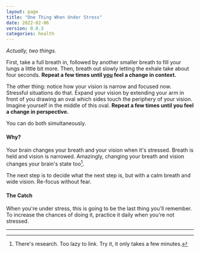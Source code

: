 ```yaml
---
layout: page
title: "One Thing When Under Stress"
date: 2022-02-06
version: 0.0.3
categories: health
---
```


_Actually, two things._

First, take a full breath in, followed by another smaller breath to fill your
lungs a little bit more. Then, breath out slowly letting the exhale take about
four seconds. **Repeat a few times until [you](/how-are-you) feel a change in context.**

The other thing: notice how your vision is narrow and focused now. Stressful situations
do that. Expand your vision by extending your arm in front of you drawing an oval
which sides touch the periphery of your vision. Imagine yourself in the middle of this
oval. **Repeat a few times until you feel a change in perspective.**

You can do both simultaneously.

#### Why?

Your brain changes your breath and your vision when it's stressed. Breath is held and
vision is narrowed. Amazingly, changing your breath and vision changes your brain's state too[^1].

The next step is to decide what the next step is, but with a calm breath and wide vision.
Re-focus without fear.

#### The Catch

When you're under stress, this is going to be the last thing you'll remember. To increase the
chances of doing it, practice it daily when you're not stressed.

---

[^1]: There's research. Too lazy to link. Try it, it only takes a few minutes.
